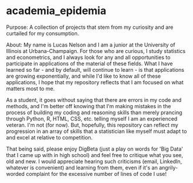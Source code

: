 # academia_epidemia

Purpose: A collection of projects that stem from my curiosity and are curtailed for my consumption.

About: My name is Lucas Nelson and I am a junior at the University of Illinois at Urbana-Champaign. For those who are curious, I study statistics and econometrics, and I always look for any and all opportunities to participate in applications of the material of these fields. What I have learned so far - and by default, will continue to learn - is that applications are growing exponentially, and while I'd like to know all of these applications, I hope that my repository reflects that I am focused on what matters most to me.

As a student, it goes without saying that there are errors in my code and methods, and I'm better off knowing that I'm making mistakes in the process of building my coding and reasoning skills than merely prancing through Python, R, HTML, CSS, etc. telling myself I am an experienced veteran. I'm not (for now). But, hopefully, this repository can reflect my progression in an array of skills that a statistician like myself must adapt to and excel at relative to competition.

That being said, please enjoy DigBeta (just a play on words for 'Big Data' that I came up with in high school) and feel free to critique what you see, old and new. I would appreciate hearing such criticisms (email, LinkedIn, whatever is convenient) and learning from them, even if it's an angrily-worded complaint for the excessive number of lines of code I use!
